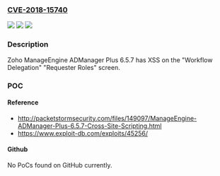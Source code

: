 ### [CVE-2018-15740](https://cve.mitre.org/cgi-bin/cvename.cgi?name=CVE-2018-15740)
![](https://img.shields.io/static/v1?label=Product&message=n%2Fa&color=blue)
![](https://img.shields.io/static/v1?label=Version&message=n%2Fa&color=blue)
![](https://img.shields.io/static/v1?label=Vulnerability&message=n%2Fa&color=brighgreen)

### Description

Zoho ManageEngine ADManager Plus 6.5.7 has XSS on the "Workflow Delegation" "Requester Roles" screen.

### POC

#### Reference
- http://packetstormsecurity.com/files/149097/ManageEngine-ADManager-Plus-6.5.7-Cross-Site-Scripting.html
- https://www.exploit-db.com/exploits/45256/

#### Github
No PoCs found on GitHub currently.

